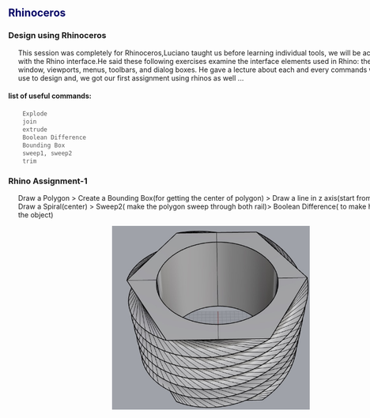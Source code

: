 <div style="width:800px; margin:0 auto;">

<font color="#000066">

## Rhinoceros
</font>

### Design using Rhinoceros

<div align="justify;" style="margin-left:2.5%" style="margin-right:2.5%">

This session was completely for Rhinoceros,Luciano taught us before learning individual tools, we will be acquainted with the Rhino interface.He said these following exercises examine the interface elements used in Rhino: the Rhino window, viewports, menus, toolbars, and dialog boxes. He gave a lecture about each and every commands we can use to design and, we got our first assignment using rhinos as well ...
</div>

#### list of useful commands:

<font color="#585858">

```
    Explode
    join
    extrude
    Boolean Difference
    Bounding Box
    sweep1, sweep2
    trim
```
</font>

### Rhino Assignment-1

<div align="justify;" style="margin-left:2.5%" style="margin-right:2.5%">
 
Draw a Polygon > Create a Bounding Box(for getting the center of polygon) > Draw a line in z axis(start from center)> Draw a Spiral(center) > ​Sweep2( make the polygon sweep through both rail)> Boolean Difference( to make hole inside the object)

<center><img src="img/rhyno/rhino.png" width="400"/></center>

</div>